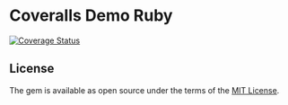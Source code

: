 # Coveralls Demo Ruby

[![Coverage Status](https://coveralls.io/repos/github/N0xFF/coveralls-demo-ruby/badge.svg?branch=master)](https://coveralls.io/github/N0xFF/coveralls-demo-ruby?branch=master)

## License

The gem is available as open source under the terms of the [MIT License](https://opensource.org/licenses/MIT).
